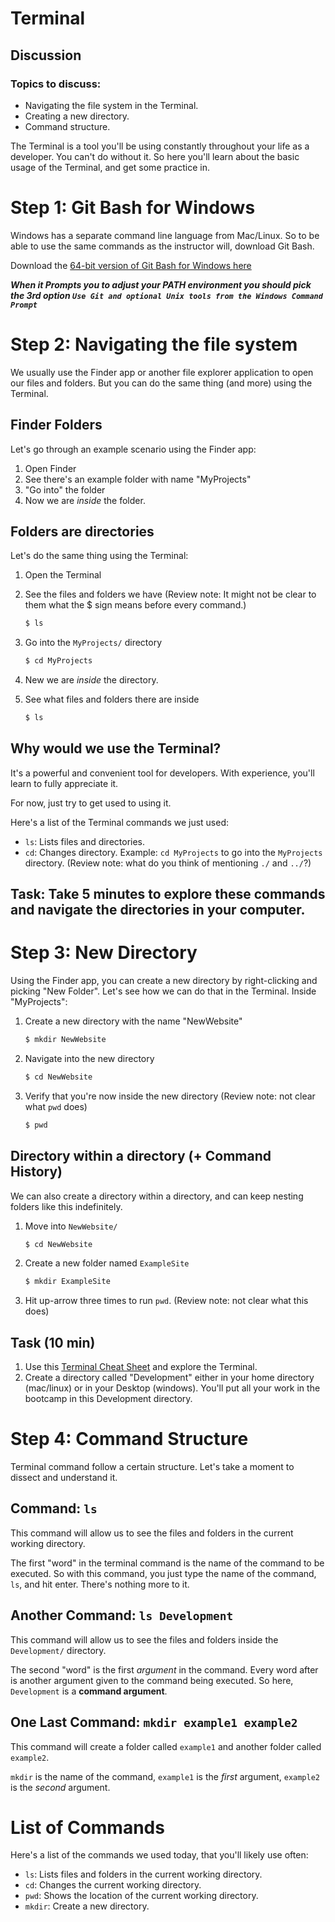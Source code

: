 # Terminal

## Discussion

### Topics to discuss:

- Navigating the file system in the Terminal.
- Creating a new directory.
- Command structure.

The Terminal is a tool you'll be using constantly throughout your life as a developer. You can't do without it. So here you'll learn about the basic usage of the Terminal, and get some practice in.

# Step 1: Git Bash for Windows

Windows has a separate command line language from Mac/Linux. So to be able to use the same commands as the instructor will, download Git Bash.

Download the [64-bit version of Git Bash for Windows here](https://github.com/git-for-windows/git/releases/download/v2.26.2.windows.1/Git-2.26.2-64-bit.exe)

**_When it Prompts you to adjust your PATH environment you should pick the 3rd option `Use Git and optional Unix tools from the Windows Command Prompt`_**

# Step 2: Navigating the file system

We usually use the Finder app or another file explorer application to open our files and folders. But you can do the same thing (and more) using the Terminal.

## Finder Folders

Let's go through an example scenario using the Finder app:

1. Open Finder
2. See there's an example folder with name "MyProjects"
3. "Go into" the folder
4. Now we are _inside_ the folder.

## Folders are directories

Let's do the same thing using the Terminal:

1. Open the Terminal
2. See the files and folders we have (Review note: It might not be clear to them what the $ sign means before every command.)

   ```bash
   $ ls
   ```

3. Go into the `MyProjects/` directory

   ```bash
   $ cd MyProjects
   ```

4. New we are _inside_ the directory.
5. See what files and folders there are inside

   ```bash
   $ ls
   ```

## Why would we use the Terminal?

It's a powerful and convenient tool for developers. With experience, you'll learn to fully appreciate it.

For now, just try to get used to using it.

Here's a list of the Terminal commands we just used:

- `ls`: Lists files and directories.
- `cd`: Changes directory. Example: `cd MyProjects` to go into the `MyProjects` directory. (Review note: what do you think of mentioning `./` and `../`?)

## Task: Take 5 minutes to explore these commands and navigate the directories in your computer.

# Step 3: New Directory

Using the Finder app, you can create a new directory by right-clicking and picking "New Folder". Let's see how we can do that in the Terminal. Inside "MyProjects":

1. Create a new directory with the name "NewWebsite"

   ```bash
   $ mkdir NewWebsite
   ```

2. Navigate into the new directory

   ```bash
   $ cd NewWebsite
   ```

3. Verify that you're now inside the new directory (Review note: not clear what `pwd` does)

   ```bash
   $ pwd
   ```

## Directory within a directory (+ Command History)

We can also create a directory within a directory, and can keep nesting folders like this indefinitely.

1. Move into `NewWebsite/`

   ```bash
   $ cd NewWebsite
   ```

2. Create a new folder named `ExampleSite`

   ```bash
   $ mkdir ExampleSite
   ```

3. Hit up-arrow three times to run `pwd`. (Review note: not clear what this does)

## Task (10 min)

1. Use this [Terminal Cheat Sheet](https://github.com/0nn0/terminal-mac-cheatsheet#english-version) and explore the Terminal.
2. Create a directory called "Development" either in your home directory (mac/linux) or in your Desktop (windows). You'll put all your work in the bootcamp in this Development directory.

# Step 4: Command Structure

Terminal command follow a certain structure. Let's take a moment to dissect and understand it.

## Command: `ls`

This command will allow us to see the files and folders in the current working directory.

The first "word" in the terminal command is the name of the command to be executed. So with this command, you just type the name of the command, `ls`, and hit enter. There's nothing more to it.

## Another Command: `ls Development`

This command will allow us to see the files and folders inside the `Development/` directory.

The second "word" is the first _argument_ in the command. Every word after is another argument given to the command being executed. So here, `Development` is a **command argument**.

## One Last Command: `mkdir example1 example2`

This command will create a folder called `example1` and another folder called `example2`.

`mkdir` is the name of the command, `example1` is the _first_ argument, `example2` is the _second_ argument.

# List of Commands

Here's a list of the commands we used today, that you'll likely use often:

- `ls`: Lists files and folders in the current working directory.
- `cd`: Changes the current working directory.
- `pwd`: Shows the location of the current working directory.
- `mkdir`: Create a new directory.
